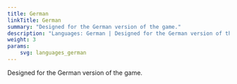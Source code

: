 ```yaml
---
title: German
linkTitle: German
summary: "Designed for the German version of the game."
description: "Languages: German | Designed for the German version of the game."
weight: 3
params:
    svg: languages_german
---
```


Designed for the German version of the game.